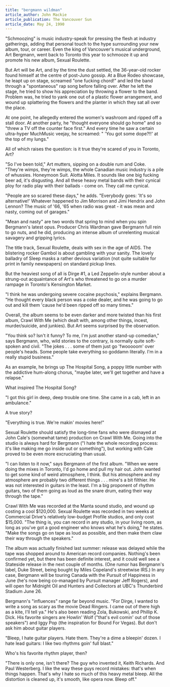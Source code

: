 ```yaml
---
title: "bergmann wildman"
article_author: John Mackie
article_publication: The Vancouver Sun
article_date: May 24, 1990
---
```

"Schmoozing" is music industry-speak for pressing the flesh at industry gatherings, adding that personal touch to the hype surrounding your new album, tour, or career. Even the king of Vancouver's musical underground, Art Bergmann, went back to Toronto this year to schmooze it up and promote his new album, Sexual Roulette.  
  
But Art will be Art, and by the time the dust settled, the 36-year-old rocker found himself at the centre of post-Juno gossip. At a Blue Rodeo showcase, he leapt up on stage, screamed "one fucking chord!" and led the band through a "spontaneous" rap song before falling over. After he left the stage, he tried to show his appreciation by throwing a flower to the band. Problem was, he tried to yank one out of a plastic flower arrangement, and wound up splattering the flowers and the planter in which they sat all over the place.  
  
At one point, he allegedly entered the women's washroom and ripped off a stall door. At another party, he "thought everyone should go home" and so "threw a TV off the counter face first." And every time he saw a certain ultra-hyper MuchMusic veejay, he screamed: " 'You got some dope?!!' at the top of my lungs."  
  
All of which raises the question: is it true they're scared of you in Toronto, Art?  
  
"So I've been told," Art mutters, sipping on a double rum and Coke. "They're wimps, they're wimps, the whole Canadian music industry is a pile of whussies. Honeymoon Suit. Alotta Miles. It sounds like one big fucking beer ad, it's disgusting. And all these heavy metal bands with their cynical ploy for radio play with their ballads - come on. They call me cynical.  
  
"People are so scared these days," he adds. "Everybody goes: 'It's so alternative!' Whatever happened to Jim Morrison and Jimi Hendrix and John Lennon? The music of '66, '65 when radio was great - it was mean and nasty, coming out of garages."  
  
"Mean and nasty" are two words that spring to mind when you spin Bergmann's latest opus. Producer Chris Wardman gave Bergmann full rein to go nuts, and he did, producing an intense album of unrelenting musical savagery and gripping lyrics.  
  
The title track, Sexual Roulette, deals with sex in the age of AIDS. The blistering rocker Gambol is about gambling with your sanity. The lovely balladry of Sleep masks a rather devious variation (not quite suitable for print in family newspapers) on standard pickup lines.  
  
But the heaviest song of all is Dirge #1, a Led Zeppelin-style number about a strung-out acquaintance of Art's who threatened to go on a murder rampage in Toronto's Kensington Market.  
  
"I think he was undergoing severe cocaine psychosis," explains Bergmann. "He thought every black person was a coke dealer, and he was going to go out and kill them 'cause he'd been ripped off so many times."  
  
Overall, the album seems to be even darker and more twisted than his first album, Crawl With Me (which dealt with, among other things, incest, murder/suicide, and junkies). But Art seems surprised by the observation.  
  
"You think so? Isn't it funny? To me, I'm just another stand-up comedian," says Bergmann, who, wild stories to the contrary, is normally quite soft-spoken and civil. "The jokes . . . some of them just go 'fwooooom' over people's heads. Some people take everything so goddamn literally. I'm in a really stupid business."  
  
As an example, he brings up The Hospital Song, a poppy little number with the addictive hum-along chorus, "maybe later, we'll get together and have a relapse."  
  
What inspired The Hospital Song?  
  
"I got this girl in deep, deep trouble one time. She came in a cab, left in an ambulance."  
  
A true story?  
  
"Everything is true. We're makin' movies here!"  
  
Sexual Roulette should satisfy the long-time fans who were dismayed at John Cale's (somewhat tame) production on Crawl With Me. Going into the studio is always hard for Bergmann ("I hate the whole recording process: it's like making me go inside out or something"), but working with Cale proved to be even more excruciating than usual.  
  
"I can listen to it now," says Bergmann of the first album. "When we were doing the mixes in Toronto, I'd go home and pull my hair out. John wanted to get some kind of weird atmosphere, I think. But his atmosphere and my atmosphere are probably two different things . . . mine's a bit filthier. He was not interested in guitars in the least. I'm a big proponent of rhythm guitars, two of them going as loud as the snare drum, eating their way through the tape."  
  
Crawl With Me was recorded at the Manta sound studio, and wound up costing a cool $120,000. Sexual Roulette was recorded in two weeks at Commercial Drive's relatively low-budget Profile studios, and only cost $15,000. "The thing is, you can record in any studio, in your living room, as long as you've got a good engineer who knows what he's doing," he states. "Make the songs go on tape as loud as possible, and then make them claw their way through the speakers."  
  
The album was actually finished last summer: release was delayed while the tape was shopped around to American record companies. Nothing's been confirmed yet, but there has been definite interest, and it could well see a Stateside release in the next couple of months. (One rumor has Bergmann's label, Duke Street, being bought by Miles Copeland's streetwise IRS.) In any case, Bergmann will be touring Canada with the Pursuit of Happiness in June (he's now being co-managed by Pursuit manager Jeff Rogers), and will open for Midnight Oil and Hunters and Collectors at UBC's Thunderbird Stadium June 26.  
  
Bergmann's "influences" range far beyond music. "For Dirge, I wanted to write a song as scary as the movie Dead Ringers. I came out of there high as a kite, I'll tell ya." He's also been reading Zola, Bukowski, and Phillip K. Dick. His favorite singers are Howlin' Wolf ("that's evil comin' out of those speakers") and Iggy Pop (the inspiration for Bound For Vegas). But don't ask him about guitar players.  
  
"Bleep, I hate guitar players. Hate them. They're a dime a bleepin' dozen. I hate lead guitars: I like two rhythms goin' full blast."  
  
Who's his favorite rhythm player, then?  
  
"There is only one, isn't there? The guy who invented it, Keith Richards. And Paul Westerberg. I like the way these guys record mistakes: that's when things happen. That's why I hate so much of this heavy metal bleep. All the distortion is cleaned up, it's smooth, like opera now. Bleep off."  
